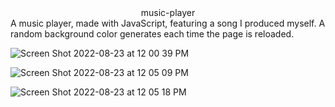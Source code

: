 <center> music-player </center>
A music player, made with JavaScript, featuring a song I produced myself. 
A random background color generates each time the page is reloaded. 


![Screen Shot 2022-08-23 at 12 00 39 PM](https://user-images.githubusercontent.com/91632194/186206229-748206c7-fd1d-4113-bd27-cc2e9f54f81d.png)


![Screen Shot 2022-08-23 at 12 05 09 PM](https://user-images.githubusercontent.com/91632194/186207164-dafde07c-88f8-40c2-a38e-c1a04d706497.png)


![Screen Shot 2022-08-23 at 12 05 18 PM](https://user-images.githubusercontent.com/91632194/186207197-cbecbfaf-e8bc-4987-88d1-d3ce3e12bd5e.png)
